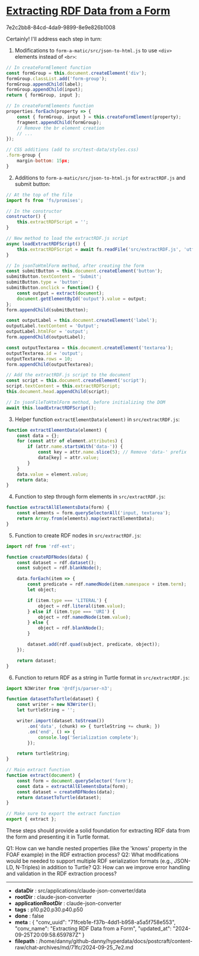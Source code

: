 # [Extracting RDF Data from a Form](https://claude.ai/chat/71fceb1e-f37b-4dd1-b958-a5a5f758e553)

7e2c2bb8-84cd-4da9-9899-8e9e826b1008

 Certainly! I'll address each step in turn:

1. Modifications to `form-a-matic/src/json-to-html.js` to use `<div>` elements instead of `<br>`:

```javascript
// In createFormElement function
const formGroup = this.document.createElement('div');
formGroup.classList.add('form-group');
formGroup.appendChild(label);
formGroup.appendChild(input);
return { formGroup, input };

// In createFormElements function
properties.forEach(property => {
    const { formGroup, input } = this.createFormElement(property);
    fragment.appendChild(formGroup);
    // Remove the br element creation
    // ...
});

// CSS additions (add to src/test-data/styles.css)
.form-group {
    margin-bottom: 15px;
}
```

2. Additions to `form-a-matic/src/json-to-html.js` for `extractRDF.js` and submit button:

```javascript
// At the top of the file
import fs from 'fs/promises';

// In the constructor
constructor() {
    this.extractRDFScript = '';
}

// New method to load the extractRDF.js script
async loadExtractRDFScript() {
    this.extractRDFScript = await fs.readFile('src/extractRDF.js', 'utf-8');
}

// In jsonToHtmlForm method, after creating the form
const submitButton = this.document.createElement('button');
submitButton.textContent = 'Submit';
submitButton.type = 'button';
submitButton.onclick = function() {
    const output = extract(document);
    document.getElementById('output').value = output;
};
form.appendChild(submitButton);

const outputLabel = this.document.createElement('label');
outputLabel.textContent = 'Output';
outputLabel.htmlFor = 'output';
form.appendChild(outputLabel);

const outputTextarea = this.document.createElement('textarea');
outputTextarea.id = 'output';
outputTextarea.rows = 10;
form.appendChild(outputTextarea);

// Add the extractRDF.js script to the document
const script = this.document.createElement('script');
script.textContent = this.extractRDFScript;
this.document.head.appendChild(script);

// In jsonFileToHtmlForm method, before initializing the DOM
await this.loadExtractRDFScript();
```

3. Helper function `extractElementData(element)` in `src/extractRDF.js`:

```javascript
function extractElementData(element) {
    const data = {};
    for (const attr of element.attributes) {
        if (attr.name.startsWith('data-')) {
            const key = attr.name.slice(5); // Remove 'data-' prefix
            data[key] = attr.value;
        }
    }
    data.value = element.value;
    return data;
}
```

4. Function to step through form elements in `src/extractRDF.js`:

```javascript
function extractAllElementsData(form) {
    const elements = form.querySelectorAll('input, textarea');
    return Array.from(elements).map(extractElementData);
}
```

5. Function to create RDF nodes in `src/extractRDF.js`:

```javascript
import rdf from 'rdf-ext';

function createRDFNodes(data) {
    const dataset = rdf.dataset();
    const subject = rdf.blankNode();

    data.forEach(item => {
        const predicate = rdf.namedNode(item.namespace + item.term);
        let object;

        if (item.type === 'LITERAL') {
            object = rdf.literal(item.value);
        } else if (item.type === 'URI') {
            object = rdf.namedNode(item.value);
        } else {
            object = rdf.blankNode();
        }

        dataset.add(rdf.quad(subject, predicate, object));
    });

    return dataset;
}
```

6. Function to return RDF as a string in Turtle format in `src/extractRDF.js`:

```javascript
import N3Writer from '@rdfjs/parser-n3';

function datasetToTurtle(dataset) {
    const writer = new N3Writer();
    let turtleString = '';

    writer.import(dataset.toStream())
        .on('data', (chunk) => { turtleString += chunk; })
        .on('end', () => {
            console.log('Serialization complete');
        });

    return turtleString;
}

// Main extract function
function extract(document) {
    const form = document.querySelector('form');
    const data = extractAllElementsData(form);
    const dataset = createRDFNodes(data);
    return datasetToTurtle(dataset);
}

// Make sure to export the extract function
export { extract };
```

These steps should provide a solid foundation for extracting RDF data from the form and presenting it in Turtle format.

Q1: How can we handle nested properties (like the 'knows' property in the FOAF example) in the RDF extraction process?
Q2: What modifications would be needed to support multiple RDF serialization formats (e.g., JSON-LD, N-Triples) in addition to Turtle?
Q3: How can we improve error handling and validation in the RDF extraction process?

---

* **dataDir** : src/applications/claude-json-converter/data
* **rootDir** : claude-json-converter
* **applicationRootDir** : claude-json-converter
* **tags** : p10.p20.p30.p40.p50
* **done** : false
* **meta** : {
  "conv_uuid": "71fceb1e-f37b-4dd1-b958-a5a5f758e553",
  "conv_name": "Extracting RDF Data from a Form",
  "updated_at": "2024-09-25T20:09:58.659787Z"
}
* **filepath** : /home/danny/github-danny/hyperdata/docs/postcraft/content-raw/chat-archives/md/71fc/2024-09-25_7e2.md